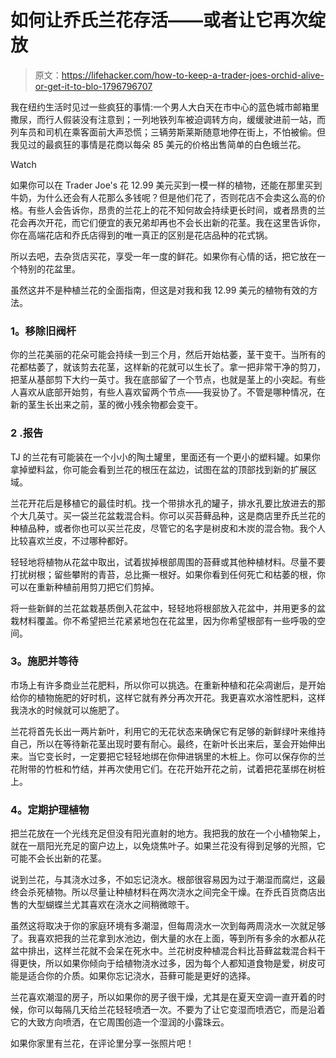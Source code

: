 # 如何让乔氏兰花存活——或者让它再次绽放

> 原文：<https://lifehacker.com/how-to-keep-a-trader-joes-orchid-alive-or-get-it-to-blo-1796796707>

我在纽约生活时见过一些疯狂的事情:一个男人大白天在市中心的蓝色城市邮箱里撒尿，而行人假装没有注意到；一列地铁列车被迫调转方向，缓缓驶进前一站，而列车员和司机在乘客面前大声恐慌；三辆劳斯莱斯随意地停在街上，不怕被偷。但我见过的最疯狂的事情是花商以每朵 85 美元的价格出售简单的白色蛾兰花。

Watch

如果你可以在 Trader Joe's 花 12.99 美元买到一模一样的植物，还能在那里买到牛奶，为什么还会有人花那么多钱呢？但是他们花了，否则花店不会卖这么高的价格。有些人会告诉你，昂贵的兰花上的花不知何故会持续更长时间，或者昂贵的兰花会再次开花，而它们便宜的表兄弟却再也不会长出新的花茎。我在这里告诉你，你在高端花店和乔氏店得到的唯一真正的区别是花店品种的花式锅。

所以去吧，去杂货店买花，享受一年一度的鲜花。如果你有心情的话，把它放在一个特别的花盆里。

虽然这并不是种植兰花的全面指南，但这是对我和我 12.99 美元的植物有效的方法。

### **1。移除旧阀杆**

你的兰花美丽的花朵可能会持续一到三个月，然后开始枯萎，茎干变干。当所有的花都枯萎了，就该剪去花茎，这样新的花就可以生长了。拿一把非常干净的剪刀，把茎从基部剪下大约一英寸。我在底部留了一个节点，也就是茎上的小突起。有些人喜欢从底部开始剪，有些人喜欢留两个节点——我妥协了。不管是哪种情况，在新的茎生长出来之前，茎的微小残余物都会变干。

### 2 .报告

TJ 的兰花有可能装在一个小小的陶土罐里，里面还有一个更小的塑料罐。如果你拿掉塑料盆，你可能会看到兰花的根压在盆边，试图在盆的顶部找到新的扩展区域。

兰花开花后是移植它的最佳时机。找一个带排水孔的罐子，排水孔要比放进去的那个大几英寸。买一袋兰花盆栽混合料。你可以买苔藓品种，这是商店里乔氏兰花的种植品种，或者你也可以买兰花皮，尽管它的名字是树皮和木炭的混合物。我个人比较喜欢兰皮，不过哪种都好。

轻轻地将植物从花盆中取出，试着拔掉根部周围的苔藓或其他种植材料。尽量不要打扰树根；留些攀附的青苔，总比撕一根好。如果你看到任何死亡和枯萎的根，你可以在重新种植前用剪刀把它们剪掉。

将一些新鲜的兰花盆栽基质倒入花盆中，轻轻地将根部放入花盆中，并用更多的盆栽材料覆盖。你不希望把兰花紧紧地包在花盆里，因为你希望根部有一些呼吸的空间。

### **3。施肥并等待**

市场上有许多商业兰花肥料，所以你可以挑选。在重新种植和花朵凋谢后，是开始给你的植物施肥的好时机，这样它就有养分再次开花。我更喜欢水溶性肥料，这样我浇水的时候就可以施肥了。

兰花将首先长出一两片新叶，利用它的无花状态来确保它有足够的新鲜绿叶来维持自己，所以在等待新花茎出现时要有耐心。最终，在新叶长出来后，茎会开始伸出来。当它变长时，一定要把它轻轻地绑在你伸进锅里的木桩上。你可以保存你的兰花附带的竹桩和竹结，并再次使用它们。在花开始开花之前，试着把花茎绑在树桩上。

### **4。定期护理植物**

把兰花放在一个光线充足但没有阳光直射的地方。我把我的放在一个小植物架上，就在一扇阳光充足的窗户边上，以免烧焦叶子。如果兰花没有得到足够的光照，它可能不会长出新的花茎。

说到兰花，与其浇水过多，不如忘记浇水。根部很容易因为过于潮湿而腐烂，这最终会杀死植物。所以尽量让种植材料在两次浇水之间完全干燥。在乔氏百货商店出售的大型蝴蝶兰尤其喜欢在浇水之间稍微晾干。

虽然这将取决于你的家庭环境有多潮湿，但每周浇水一次到每两周浇水一次就足够了。我喜欢把我的兰花拿到水池边，倒大量的水在上面，等到所有多余的水都从花盆中排出，这样兰花就不会呆在死水中。兰花树皮种植混合料比苔藓盆栽混合料干得更快，所以如果你倾向于给植物浇水过多，因为每个人都知道食物是爱，树皮可能是适合你的介质。如果你忘记浇水，苔藓可能是更好的选择。

兰花喜欢潮湿的房子，所以如果你的房子很干燥，尤其是在夏天空调一直开着的时候，你可以每隔几天给兰花轻轻喷洒一次。不要为了让它变湿而喷洒它，而是沿着它的大致方向喷洒，在它周围创造一个湿润的小露珠云。

如果你家里有兰花，在评论里分享一张照片吧！